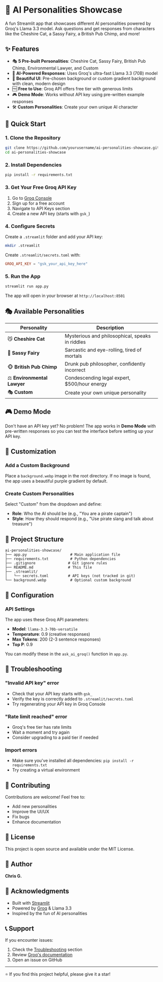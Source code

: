 # 🧠 AI Personalities Showcase

A fun Streamlit app that showcases different AI personalities powered by Groq's Llama 3.3 model. Ask questions and get responses from characters like the Cheshire Cat, a Sassy Fairy, a British Pub Chimp, and more!

## ✨ Features

- 🎭 **5 Pre-built Personalities**: Cheshire Cat, Sassy Fairy, British Pub Chimp, Environmental Lawyer, and Custom
- 🤖 **AI-Powered Responses**: Uses Groq's ultra-fast Llama 3.3 (70B) model
- 🎨 **Beautiful UI**: Pre-chosen background or custom gradient background with clean, modern design
- 🆓 **Free to Use**: Groq API offers free tier with generous limits
- 🎮 **Demo Mode**: Works without API key using pre-written example responses
- 🛠️ **Custom Personalities**: Create your own unique AI character

## 🚀 Quick Start

### 1. Clone the Repository

```bash
git clone https://github.com/yourusername/ai-personalities-showcase.git
cd ai-personalities-showcase
```

### 2. Install Dependencies

```bash
pip install -r requirements.txt
```

### 3. Get Your Free Groq API Key

1. Go to [Groq Console](https://console.groq.com)
2. Sign up for a free account
3. Navigate to API Keys section
4. Create a new API key (starts with `gsk_`)

### 4. Configure Secrets

Create a `.streamlit` folder and add your API key:

```bash
mkdir .streamlit
```

Create `.streamlit/secrets.toml` with:

```toml
GROQ_API_KEY = "gsk_your_api_key_here"
```

### 5. Run the App

```bash
streamlit run app.py
```

The app will open in your browser at `http://localhost:8501`

## 🎭 Available Personalities

| Personality | Description |
|------------|-------------|
| 😼 **Cheshire Cat** | Mysterious and philosophical, speaks in riddles |
| 🧚 **Sassy Fairy** | Sarcastic and eye-rolling, tired of mortals |
| 🐵 **British Pub Chimp** | Drunk pub philosopher, confidently incorrect |
| ⚖️ **Environmental Lawyer** | Condescending legal expert, $500/hour energy |
| 🎭 **Custom** | Create your own unique personality |

## 🎮 Demo Mode

Don't have an API key yet? No problem! The app works in **Demo Mode** with pre-written responses so you can test the interface before setting up your API key.

## 🎨 Customization

### Add a Custom Background

Place a `background.webp` image in the root directory. If no image is found, the app uses a beautiful purple gradient by default.

### Create Custom Personalities

Select "Custom" from the dropdown and define:
- **Role**: Who the AI should be (e.g., "You are a pirate captain")
- **Style**: How they should respond (e.g., "Use pirate slang and talk about treasure")

## 📁 Project Structure

```
ai-personalities-showcase/
├── app.py                    # Main application file
├── requirements.txt          # Python dependencies
├── .gitignore               # Git ignore rules
├── README.md                # This file
├── .streamlit/
│   └── secrets.toml         # API keys (not tracked in git)
└── background.webp           # Optional custom background
```

## 🔧 Configuration

### API Settings

The app uses these Groq API parameters:
- **Model**: `llama-3.3-70b-versatile`
- **Temperature**: 0.9 (creative responses)
- **Max Tokens**: 200 (2-3 sentence responses)
- **Top P**: 0.9

You can modify these in the `ask_ai_groq()` function in `app.py`.

## 🐛 Troubleshooting

### "Invalid API key" error
- Check that your API key starts with `gsk_`
- Verify the key is correctly added to `.streamlit/secrets.toml`
- Try regenerating your API key in Groq Console

### "Rate limit reached" error
- Groq's free tier has rate limits
- Wait a moment and try again
- Consider upgrading to a paid tier if needed

### Import errors
- Make sure you've installed all dependencies: `pip install -r requirements.txt`
- Try creating a virtual environment

## 🤝 Contributing

Contributions are welcome! Feel free to:
- Add new personalities
- Improve the UI/UX
- Fix bugs
- Enhance documentation

## 📝 License

This project is open source and available under the MIT License.

## 👤 Author

**Chris G.**

## 🙏 Acknowledgments

- Built with [Streamlit](https://streamlit.io/)
- Powered by [Groq](https://groq.com/) & Llama 3.3
- Inspired by the fun of AI personalities

## 📞 Support

If you encounter issues:
1. Check the [Troubleshooting](#-troubleshooting) section
2. Review [Groq's documentation](https://console.groq.com/docs)
3. Open an issue on GitHub

---

⭐ If you find this project helpful, please give it a star!